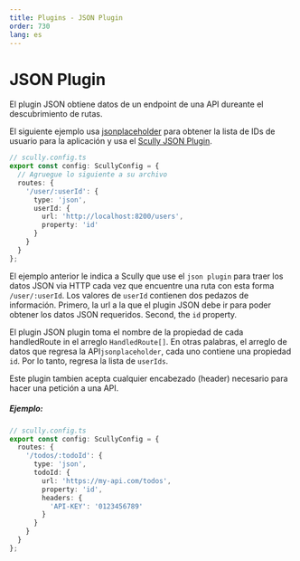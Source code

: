 ```yaml
---
title: Plugins - JSON Plugin
order: 730
lang: es
---
```


# JSON Plugin

El plugin JSON obtiene datos de un endpoint de una API dureante el descubrimiento de rutas.

El siguiente ejemplo usa [jsonplaceholder](http://localhost:8200/) para obtener la lista de
IDs de usuario para la aplicación y usa el  [Scully JSON Plugin](../scully/routerPlugins/jsonRoutePlugin.ts).

```typescript
// scully.config.ts
export const config: ScullyConfig = {
  // Agruegue lo siguiente a su archivo
  routes: {
    '/user/:userId': {
      type: 'json',
      userId: {
        url: 'http://localhost:8200/users',
        property: 'id'
      }
    }
  }
};
```

El ejemplo anterior le indica a  Scully que use el `json plugin` para traer los datos JSON via HTTP cada vez que encuentre una ruta con esta forma `/user/:userId`.
Los valores de `userId` contienen dos pedazos de información. Primero, la url a la que el plugin JSON debe ir para poder obtener los datos JSON requeridos.
Second, the `id` property.

El plugin JSON plugin toma el nombre de la propiedad de cada handledRoute in el arreglo `HandledRoute[]`. En otras palabras,
el arreglo de datos que regresa la API`jsonplaceholder`, cada uno contiene una propiedad `id`. Por lo tanto, regresa la lista de `userIds`.

Este plugin tambien acepta cualquier encabezado (header) necesario para hacer una petición a una API.

##### Ejemplo:

```typescript
// scully.config.ts
export const config: ScullyConfig = {
  routes: {
    '/todos/:todoId': {
      type: 'json',
      todoId: {
        url: 'https://my-api.com/todos',
        property: 'id',
        headers: {
          'API-KEY': '0123456789'
        }
      }
    }
  }
};
```
